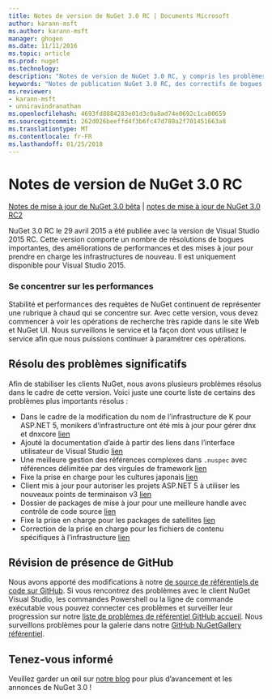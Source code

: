 ```yaml
---
title: Notes de version de NuGet 3.0 RC | Documents Microsoft
author: karann-msft
ms.author: karann-msft
manager: ghogen
ms.date: 11/11/2016
ms.topic: article
ms.prod: nuget
ms.technology: 
description: "Notes de version de NuGet 3.0 RC, y compris les problèmes connus, les correctifs de bogues, les fonctionnalités ajoutées et dcr."
keywords: "Notes de publication NuGet 3.0 RC, des correctifs de bogues, problèmes connus, ajouté des fonctionnalités, DCR"
ms.reviewer:
- karann-msft
- unniravindranathan
ms.openlocfilehash: 4693fd8884283e01d3c0a8ad74e0692c1ca00659
ms.sourcegitcommit: 262d026beeffd4f3b6fc47d780a2f701451663a8
ms.translationtype: MT
ms.contentlocale: fr-FR
ms.lasthandoff: 01/25/2018
---
```

# <a name="nuget-30-rc-release-notes"></a>Notes de version de NuGet 3.0 RC

[Notes de mise à jour de NuGet 3.0 bêta](../release-notes/nuget-3.0-beta.md) | [notes de mise à jour de NuGet 3.0 RC2](../release-notes/nuget-3.0-RC2.md)

NuGet 3.0 RC le 29 avril 2015 a été publiée avec la version de Visual Studio 2015 RC. Cette version comporte un nombre de résolutions de bogues importantes, des améliorations de performances et des mises à jour pour prendre en charge les infrastructures de nouveau.  Il est uniquement disponible pour Visual Studio 2015.

### <a name="continued-focus-on-performance"></a>Se concentrer sur les performances

Stabilité et performances des requêtes de NuGet continuent de représenter une rubrique à chaud qui se concentre sur.  Avec cette version, vous devez commencer à voir les opérations de recherche très rapide dans le site Web et NuGet UI.  Nous surveillons le service et la façon dont vous utilisez le service afin que nous puissions continuer à paramétrer ces opérations.

## <a name="significant-issues-resolved"></a>Résolu des problèmes significatifs

Afin de stabiliser les clients NuGet, nous avons plusieurs problèmes résolus dans le cadre de cette version.  Voici juste une courte liste de certains des problèmes plus importants résolus :

* Dans le cadre de la modification du nom de l’infrastructure de K pour ASP.NET 5, monikers d’infrastructure ont été mis à jour pour gérer dnx et dnxcore [lien](https://github.com/NuGet/Home/issues/215)
* Ajouté la documentation d’aide à partir des liens dans l’interface utilisateur de Visual Studio [lien](https://github.com/NuGet/Home/issues/232)
* Une meilleure gestion des références complexes dans `.nuspec` avec références délimitée par des virgules de framework [lien](https://github.com/NuGet/Home/issues/276)
* Fixe la prise en charge pour les cultures japonais [lien](https://github.com/NuGet/Home/issues/253)
* Client mis à jour pour autoriser les projets ASP.NET 5 à utiliser les nouveaux points de terminaison v3 [lien](https://github.com/NuGet/Home/issues/219)
* Dossier de packages de mise à jour pour une meilleure handle avec contrôle de code source [lien](https://github.com/NuGet/Home/issues/56)
* Fixe la prise en charge pour les packages de satellites [lien](https://github.com/NuGet/Home/issues/17)
* Correction de la prise en charge pour les fichiers de contenu spécifiques à l’infrastructure [lien](https://github.com/NuGet/Home/issues/18)

## <a name="github-presence-overhaul"></a>Révision de présence de GitHub

Nous avons apporté des modifications à notre [de source de référentiels de code sur GitHub](http://github.com/nuget/home).  Si vous rencontrez des problèmes avec le client NuGet Visual Studio, les commandes Powershell ou la ligne de commande exécutable vous pouvez connecter ces problèmes et surveiller leur progression sur notre [liste de problèmes de référentiel GitHub accueil](http://github.com/nuget/home/issues).  Nous surveillons problèmes pour la galerie dans notre [GitHub NuGetGallery référentiel](http://github.com/nuget/NuGetGallery/issues).


## <a name="stay-tuned"></a>Tenez-vous informé

Veuillez garder un œil sur [notre blog](http://blog.nuget.org) pour plus d’avancement et les annonces de NuGet 3.0 !